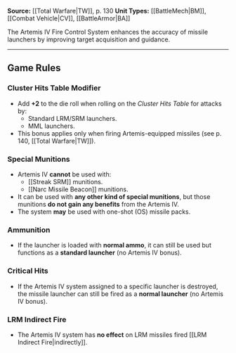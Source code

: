 
**Source:** [[Total Warfare|TW]], p. 130
**Unit Types:** [[BattleMech|BM]], [[Combat Vehicle|CV]], [[BattleArmor|BA]]  

The Artemis IV Fire Control System enhances the accuracy of missile launchers by improving target acquisition and guidance.  

---
## Game Rules  

### Cluster Hits Table Modifier  
- Add **+2** to the die roll when rolling on the *Cluster Hits Table* for attacks by:  
  - Standard LRM/SRM launchers.  
  - MML launchers.  
- This bonus applies only when firing Artemis-equipped missiles (see p. 140, [[Total Warfare|TW]]).  

### Special Munitions  
- Artemis IV **cannot** be used with:  
  - [[Streak SRM]] munitions.  
  - [[Narc Missile Beacon]] munitions.  
- It can be used with **any other kind of special munitions**, but those munitions **do not gain any benefits** from the Artemis IV.  
- The system **may** be used with one-shot (OS) missile packs.  

### Ammunition  
- If the launcher is loaded with **normal ammo**, it can still be used but functions as a **standard launcher** (no Artemis IV bonus).  

### Critical Hits  
- If the Artemis IV system assigned to a specific launcher is destroyed, the missile launcher can still be fired as a **normal launcher** (no Artemis IV bonus).  

### LRM Indirect Fire  
- The Artemis IV system has **no effect** on LRM missiles fired [[LRM Indirect Fire|indirectly]].  
